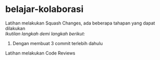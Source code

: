 # belajar-kolaborasi
Latihan melakukan Squash Changes, ada beberapa tahapan yang dapat dilakukan  
*Ikutilan langkah demi langkah berikut:*<br> 
1. Dengan membuat 3 commit terlebih dahulu

Latihan melakukan Code Reviews
